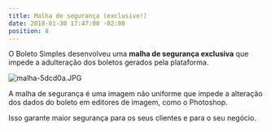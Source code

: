 ```yaml
---
title: Malha de segurança (exclusivo!)
date: 2018-01-30 17:47:00 -02:00
position: 8
---
```


O Boleto Simples desenvolveu uma **malha de segurança exclusiva** que impede a adulteração dos boletos gerados pela plataforma.

![malha-5dcd0a.JPG](/uploads/malha-5dcd0a.JPG)

A malha de segurança é uma imagem não uniforme que impede a alteração dos dados do boleto em editores de imagem, como o Photoshop. 

Isso garante maior segurança para os seus clientes e para o seu negócio.